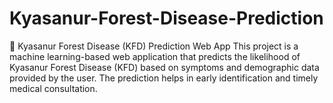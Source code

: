 # Kyasanur-Forest-Disease-Prediction
🌿 Kyasanur Forest Disease (KFD) Prediction Web App This project is a machine learning-based web application that predicts the likelihood of Kyasanur Forest Disease (KFD) based on symptoms and demographic data provided by the user. The prediction helps in early identification and timely medical consultation.
